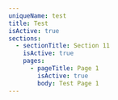 ```yaml
---
uniqueName: test
title: Test
isActive: true
sections:
  - sectionTitle: Section 11
    isActive: true
    pages:
      - pageTitle: Page 1
        isActive: true
        body: Test Page 1
---
```

